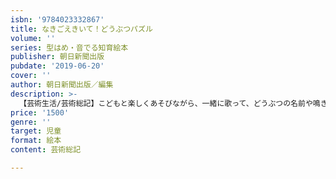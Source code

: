 ```yaml
---
isbn: '9784023332867'
title: なきごえきいて！どうぶつパズル
volume: ''
series: 型はめ・音でる知育絵本
publisher: 朝日新聞出版
pubdate: '2019-06-20'
cover: ''
author: 朝日新聞出版／編集
description: >-
  【芸術生活/芸術総記】こどもと楽しくあそびながら、一緒に歌って、どうぶつの名前や鳴き声が学べるウレタンパズル絵本！あんしん・たのしい・パズルあそび♪さわって楽しい！おしゃれでかわいい！パズルピースをぴったあわせて、ぞう、ぶた、にわとり、ひつじ、ねこを完成させましょう。パズルのほかに、どうぶつの鳴き声と曲つきで音遊びも同時に楽しめる。
price: '1500'
genre: ''
target: 児童
format: 絵本
content: 芸術総記

---
```

